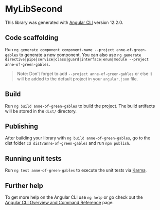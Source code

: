 # MyLibSecond

This library was generated with [Angular CLI](https://github.com/angular/angular-cli) version 12.2.0.

## Code scaffolding

Run `ng generate component component-name --project anne-of-green-gables` to generate a new component. You can also use `ng generate directive|pipe|service|class|guard|interface|enum|module --project anne-of-green-gables`.
> Note: Don't forget to add `--project anne-of-green-gables` or else it will be added to the default project in your `angular.json` file. 

## Build

Run `ng build anne-of-green-gables` to build the project. The build artifacts will be stored in the `dist/` directory.

## Publishing

After building your library with `ng build anne-of-green-gables`, go to the dist folder `cd dist/anne-of-green-gables` and run `npm publish`.

## Running unit tests

Run `ng test anne-of-green-gables` to execute the unit tests via [Karma](https://karma-runner.github.io).

## Further help

To get more help on the Angular CLI use `ng help` or go check out the [Angular CLI Overview and Command Reference](https://angular.io/cli) page.
